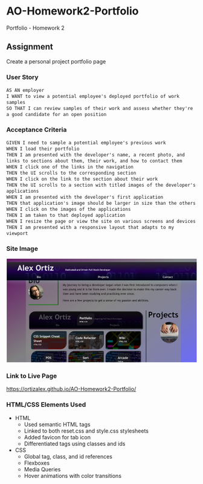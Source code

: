 # AO-Homework2-Portfolio
Portfolio - Homework 2

## Assignment
Create a personal project portfolio page

### User Story

```
AS AN employer
I WANT to view a potential employee's deployed portfolio of work samples
SO THAT I can review samples of their work and assess whether they're a good candidate for an open position
```

### Acceptance Criteria

```
GIVEN I need to sample a potential employee's previous work
WHEN I load their portfolio
THEN I am presented with the developer's name, a recent photo, and links to sections about them, their work, and how to contact them
WHEN I click one of the links in the navigation
THEN the UI scrolls to the corresponding section
WHEN I click on the link to the section about their work
THEN the UI scrolls to a section with titled images of the developer's applications
WHEN I am presented with the developer's first application
THEN that application's image should be larger in size than the others
WHEN I click on the images of the applications
THEN I am taken to that deployed application
WHEN I resize the page or view the site on various screens and devices
THEN I am presented with a responsive layout that adapts to my viewport
```

### Site Image
![Refactored Mock-Up](./assets/images/SiteImage.jpg)

### Link to Live Page
https://ortizalex.github.io/AO-Homework2-Portfolio/

### HTML/CSS Elements Used
+ HTML
  + Used semantic HTML tags
  + Linked to both reset.css and style.css stylesheets
  + Added favicon for tab icon
  + Differentiated tags using classes and ids
+ CSS
  + Global tag, class, and id references
  + Flexboxes
  + Media Queries
  + Hover animations with color transitions
